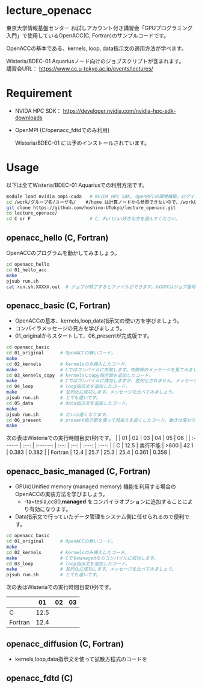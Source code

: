 # lecture_openacc

東京大学情報基盤センター お試しアカウント付き講習会「GPUプログラミング入門」で使用しているOpenACC(C, Fortran)のサンプルコードです。  

OpenACCの基本である、kernels, loop, data指示文の適用方法が学べます。

Wisteria/BDEC-01 Aquariusノード向けのジョブスクリプトが含まれます。    
講習会URL： https://www.cc.u-tokyo.ac.jp/events/lectures/


# Requirement

* NVIDA HPC SDK： https://developer.nvidia.com/nvidia-hpc-sdk-downloads

* OpenMPI (C/openacc_fdtdでのみ利用)        

  Wisteria/BDEC-01 には予めインストールされています。

# Usage 

以下は全てWisteria/BDEC-01 Aquariusでの利用方法です。

```bash
module load nvidia ompi-cuda   # NVIDA HPC SDK, OpenMPIの環境構築。ログインの度必要です。
cd /work/グループ名/ユーザ名/  　#/home は計算ノードから参照できないので、/work以下で作業しましょう。
git clone https://github.com/hoshino-UTokyo/lecture_openacc.git
cd lecture_openacc/
cd C or F                      # C, Fortran好きな方を選んでください。
```

## openacc_hello (C, Fortran)
OpenACCのプログラムを動かしてみましょう。
```bash
cd openacc_hello
cd 01_hello_acc
make
pjsub run.sh
cat run.sh.XXXXX.out  # ジョブが終了するとファイルができます。XXXXXはジョブ番号。

```

## openacc_basic (C, Fortran)
* OpenACCの基本、kernels,loop,data指示文の使い方を学びましょう。
* コンパイラメッセージの見方を学びましょう。
* 01_originalからスタートして、06_presentが完成版です。
```bash
cd openacc_basic
cd 01_original      # OpenACCの無いコード。
make
cd 02_kernels       # kernelsのみ挿入したコード。
make                # Cではコンパイルに失敗します。失敗時のメッセージを見てみましょう。
cd 03_kernels_copy  # kernelsにcopy指示節を追加したコード。
make                # Cではコンパイルに成功しますが、並列化されません。メッセージを見てみましょう。
cd 04_loop          # loop指示文を追加したコード。
make                # 並列化に成功します。メッセージを比べてみましょう。
pjsub run.sh        # とても遅いです。
cd 05_data          # data指示文を追加したコード。
make
pjsub run.sh        # だいぶ速くなります。
cd 06_present       # present指示節を使って見栄えを良くしたコード。動きは変わりません。
make
```

次の表はWisteriaでの実行時間目安(秒)です。
|         |  01  |    02    |  03  |  04  |  05   |  06   |
| :------ | :--: | :------: | :--: | :--: | :---: | :---: |
| C       | 12.5 | 実行不能 | >600 | 42.1 | 0.383 | 0.382 |
| Fortran | 12.4 |   25.7   | 25.3 | 25.4 | 0.361 | 0.358 |

## openacc_basic_managed (C, Fortran)

* GPUのUnified memory (managed memory) 機能を利用する場合のOpenACCの実装方法を学びましょう。
  * -ta=tesla,cc80,**managed** をコンパイラオプションに追加することにより有効になります。
* Data指示文で行っていたデータ管理をシステム側に任せられるので便利です。

```bash
cd openacc_basic
cd 01_original      # OpenACCの無いコード。
make
cd 02_kernels       # kernelsのみ挿入したコード。
make                # Cでもmanagedならコンパイルに成功します。
cd 03_loop          # loop指示文を追加したコード。
make                # 並列化に成功します。メッセージを比べてみましょう。
pjsub run.sh        # とても遅いです。
```

次の表はWisteriaでの実行時間目安(秒)です。

|         |  01  |  02  |  03  |
| :------ | :--: | :--: | :--: |
| C       | 12.5 |      |      |
| Fortran | 12.4 |      |      |

## 

## openacc_diffusion (C, Fortran)

* kernels,loop,data指示文を使って拡散方程式のコードを

## openacc_fdtd (C)

